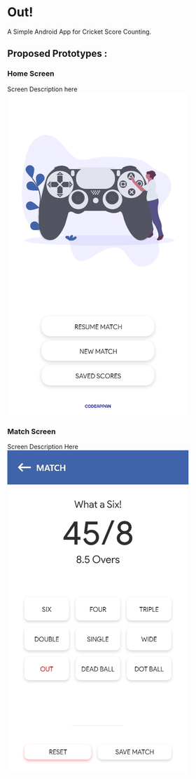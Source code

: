 # Out!
A Simple Android App for Cricket Score Counting.

## Proposed Prototypes :
### Home Screen
 Screen Description here
![Home Page](/public/images/home_screen.jpg)

### Match Screen
 Screen Description Here
![Match Screen](/public/images/match_screen.jpg)
